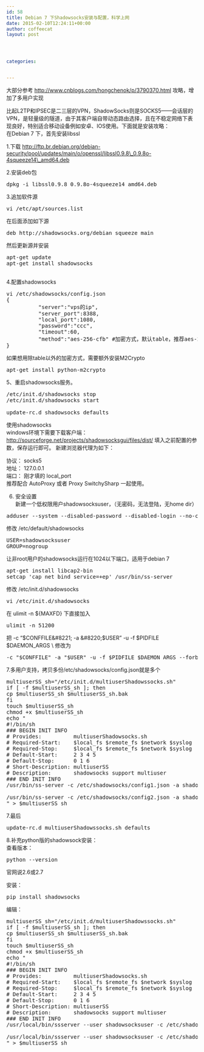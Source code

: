 ```yaml
---
id: 58
title: Debian 7 下Shadowsocks安装与配置，科学上网
date: 2015-02-10T12:24:11+00:00
author: coffeecat
layout: post




categories:


---
```

大部分参考 http://www.cnblogs.com/hongchenok/p/3790370.html 攻略，增加了多用户实现

比起L2TP和IPSEC是二三层的VPN，ShadowSocks则是SOCKS5——会话层的VPN，是轻量级的隧道，由于其客户端自带动态路由选择，且在不稳定网络下表现良好，特别适合移动设备例如安卓、IOS使用。下面就是安装攻略：  
在Debian 7 下，首先安装libssl

1.下载 http://ftp.br.debian.org/debian-security/pool/updates/main/o/openssl/libssl0.9.8\_0.9.8o-4squeeze14\_amd64.deb

2.安装deb包

<pre class="lang:perl decode:true ">dpkg -i libssl0.9.8_0.9.8o-4squeeze14_amd64.deb</pre>

3.追加软件源  
<!--more-->

<pre class="lang:perl decode:true ">vi /etc/apt/sources.list</pre>

在后面添加如下源

<pre class="lang:sh decode:true ">deb http://shadowsocks.org/debian squeeze main</pre>

然后更新源并安装

<pre class="lang:sh decode:true ">apt-get update
apt-get install shadowsocks

</pre>

4.配置shadowsocks

<pre class="lang:sh decode:true ">vi /etc/shadowsocks/config.json
{
          "server":"vps的ip",
          "server_port":8388,
          "local_port":1080,
          "password":"ccc", 
          "timeout":60,
          "method":"aes-256-cfb" #加密方式，默认table，推荐aes-256-cfb
}</pre>

如果想用除table以外的加密方式，需要额外安装M2Crypto

<pre class="lang:sh decode:true ">apt-get install python-m2crypto</pre>

5、重启shadowsocks服务。

<pre class="lang:sh decode:true ">/etc/init.d/shadowsocks stop
/etc/init.d/shadowsocks start

update-rc.d shadowsocks defaults</pre>

使用shadowsocks  
windows环境下需要下载客户端：http://sourceforge.net/projects/shadowsocksgui/files/dist/ 填入之前配置的参数，保存运行即可。 新建浏览器代理为如下：

协议： socks5  
地址： 127.0.0.1  
端口： 刚才填的 local_port  
推荐配合 AutoProxy 或者 Proxy SwitchySharp 一起使用。

6. 安全设置  
新建一个低权限用户shadowsocksuser，（无密码，无法登陆，无home dir）

<pre class="lang:sh decode:true " >adduser --system --disabled-password --disabled-login --no-create-home shadowsocksuser</pre>

修改 /etc/default/shadowsocks

<pre class="lang:vim decode:true " >USER=shadowsocksuser
GROUP=nogroup</pre>

让非root用户的shadowsocks运行在1024以下端口，适用于debian 7

<pre class="lang:sh decode:true " >apt-get install libcap2-bin
setcap 'cap_net_bind_service=+ep' /usr/bin/ss-server
</pre>

修改 /etc/init.d/shadowsocks

<pre class="lang:sh decode:true " >vi /etc/init.d/shadowsocks</pre>

在 ulimit -n ${MAXFD} 下直接加入

<pre class="lang:vim decode:true " >ulimit -n 51200
</pre>

把 -c &#8220;$CONFFILE&#8221; -a &#8220;$USER&#8221; -u -f $PIDFILE $DAEMON_ARGS \ 修改为 

<pre class="lang:vim decode:true " >-c "$CONFFILE" -a "$USER" -u -f $PIDFILE $DAEMON_ARGS --forbidden-ip 127.0.0.1,::1 \</pre>

7.多用户支持，拷贝多份/etc/shadowsocks/config.json就是多个

<pre escaped="true" lang="bash" line="0">multiuserSS_sh="/etc/init.d/multiuserShadowssocks.sh"
if [ -f $multiuserSS_sh ]; then
cp $multiuserSS_sh $multiuserSS_sh.bak
fi
touch $multiuserSS_sh
chmod +x $multiuserSS_sh
echo "
#!/bin/sh
### BEGIN INIT INFO
# Provides:          multiuserShadowsocks.sh
# Required-Start:    $local_fs $remote_fs $network $syslog
# Required-Stop:     $local_fs $remote_fs $network $syslog
# Default-Start:     2 3 4 5
# Default-Stop:      0 1 6
# Short-Description: multiuserSS
# Description:       shadowsocks support multiuser
### END INIT INFO
/usr/bin/ss-server -c /etc/shadowsocks/config1.json -a shadowsocksuser -u -f /var/run/shadowsocks/shadowsocks1.pid --forbidden-ip 127.0.0.1,::1

/usr/bin/ss-server -c /etc/shadowsocks/config2.json -a shadowsocksuser -u -f /var/run/shadowsocks/shadowsocks2.pid --forbidden-ip 127.0.0.1,::1
" > $multiuserSS_sh</pre>

7.最后

<pre class="lang:sh decode:true ">update-rc.d multiuserShadowssocks.sh defaults</pre>

8.补充python版的shadowsock安装：  
查看版本：

<pre class="lang:sh decode:true " >python --version</pre>

官网说2.6或2.7

安装：

<pre class="lang:sh decode:true " >pip install shadowsocks</pre>

编辑：

<pre escaped="true" lang="bash" line="0">multiuserSS_sh="/etc/init.d/multiuserShadowssocks.sh"
if [ -f $multiuserSS_sh ]; then
cp $multiuserSS_sh $multiuserSS_sh.bak
fi
touch $multiuserSS_sh
chmod +x $multiuserSS_sh
echo "
#!/bin/sh
### BEGIN INIT INFO
# Provides:          multiuserShadowsocks.sh
# Required-Start:    $local_fs $remote_fs $network $syslog
# Required-Stop:     $local_fs $remote_fs $network $syslog
# Default-Start:     2 3 4 5
# Default-Stop:      0 1 6
# Short-Description: multiuserSS
# Description:       shadowsocks support multiuser
### END INIT INFO
/usr/local/bin/ssserver --user shadowsocksuser -c /etc/shadowsocks/config1.json --forbidden-ip 127.0.0.1,::1 -d start

/usr/local/bin/ssserver --user shadowsocksuser -c /etc/shadowsocks/config2.json --forbidden-ip 127.0.0.1,::1 -d start
" > $multiuserSS_sh</pre>
